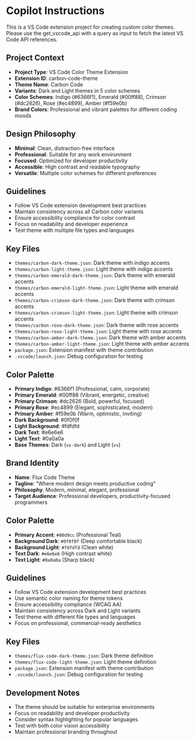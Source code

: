 # Copilot Instructions

<!-- Use this file to provide workspace-specific custom instructions to Copilot. For more details, visit https://code.visualstudio.com/docs/copilot/copilot-customization#_use-a-githubcopilotinstructionsmd-file -->

This is a VS Code extension project for creating custom color themes. Please use the get_vscode_api with a query as input to fetch the latest VS Code API references.

## Project Context
- **Project Type**: VS Code Color Theme Extension
- **Extension ID**: carbon-code-theme
- **Theme Name**: Carbon Code
- **Variants**: Dark and Light themes in 5 color schemes
- **Color Schemes**: Indigo (#6366f1), Emerald (#00ff88), Crimson (#dc2626), Rose (#ec4899), Amber (#f59e0b)
- **Brand Colors**: Professional and vibrant palettes for different coding moods

## Design Philosophy
- **Minimal**: Clean, distraction-free interface
- **Professional**: Suitable for any work environment  
- **Focused**: Optimized for developer productivity
- **Accessible**: High contrast and readable typography
- **Versatile**: Multiple color schemes for different preferences

## Guidelines
- Follow VS Code extension development best practices
- Maintain consistency across all Carbon color variants
- Ensure accessibility compliance for color contrast
- Focus on readability and developer experience
- Test theme with multiple file types and languages

## Key Files
- `themes/carbon-dark-theme.json`: Dark theme with indigo accents
- `themes/carbon-light-theme.json`: Light theme with indigo accents
- `themes/carbon-emerald-dark-theme.json`: Dark theme with emerald accents  
- `themes/carbon-emerald-light-theme.json`: Light theme with emerald accents
- `themes/carbon-crimson-dark-theme.json`: Dark theme with crimson accents
- `themes/carbon-crimson-light-theme.json`: Light theme with crimson accents
- `themes/carbon-rose-dark-theme.json`: Dark theme with rose accents
- `themes/carbon-rose-light-theme.json`: Light theme with rose accents
- `themes/carbon-amber-dark-theme.json`: Dark theme with amber accents
- `themes/carbon-amber-light-theme.json`: Light theme with amber accents
- `package.json`: Extension manifest with theme contribution
- `.vscode/launch.json`: Debug configuration for testing

## Color Palette
- **Primary Indigo**: #6366f1 (Professional, calm, corporate)
- **Primary Emerald**: #00ff88 (Vibrant, energetic, creative)
- **Primary Crimson**: #dc2626 (Bold, powerful, focused)
- **Primary Rose**: #ec4899 (Elegant, sophisticated, modern)
- **Primary Amber**: #f59e0b (Warm, optimistic, inviting)
- **Dark Background**: #0f0f0f
- **Light Background**: #fdfdfd
- **Dark Text**: #e6e6e6
- **Light Text**: #0a0a0a
- **Base Themes**: Dark (`vs-dark`) and Light (`vs`)

## Brand Identity
- **Name**: Flux Code Theme
- **Tagline**: "Where modern design meets productive coding"
- **Philosophy**: Modern, minimal, elegant, professional
- **Target Audience**: Professional developers, productivity-focused programmers

## Color Palette
- **Primary Accent**: `#00d9cc` (Professional Teal)
- **Background Dark**: `#0f0f0f` (Deep comfortable black)
- **Background Light**: `#fdfdfd` (Clean white)
- **Text Dark**: `#e6e6e6` (High contrast white)
- **Text Light**: `#0a0a0a` (Sharp black)

## Guidelines
- Follow VS Code extension development best practices
- Use semantic color naming for theme tokens
- Ensure accessibility compliance (WCAG AA)
- Maintain consistency across Dark and Light variants
- Test theme with different file types and languages
- Focus on professional, commercial-ready aesthetics

## Key Files
- `themes/flux-code-dark-theme.json`: Dark theme definition
- `themes/flux-code-light-theme.json`: Light theme definition  
- `package.json`: Extension manifest with theme contribution
- `.vscode/launch.json`: Debug configuration for testing

## Development Notes
- The theme should be suitable for enterprise environments
- Focus on readability and developer productivity
- Consider syntax highlighting for popular languages
- Test with both color vision accessibility
- Maintain professional branding throughout
